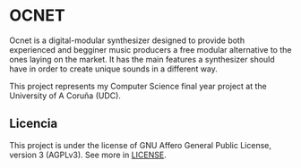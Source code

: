 # OCNET

Ocnet is a digital-modular synthesizer designed to provide both experienced and begginer music producers a free modular alternative to the ones laying on the market. It has the main features a synthesizer should have in order to create unique sounds in a different way.

This project represents my Computer Science final year project at the University of A Coruña (UDC).

## Licencia

This project is under the license of GNU Affero General Public License, version 3 (AGPLv3). See more in [LICENSE](./LICENSE.md).
